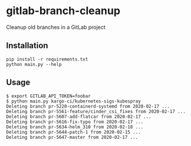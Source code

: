 
# gitlab-branch-cleanup

Cleanup old branches in a GitLab project

## Installation

```shell
pip install -r requirements.txt
python main.py --help
```

## Usage

```console
$ export GITLAB_API_TOKEN=foobar
$ python main.py kargo-ci/kubernetes-sigs-kubespray
Deleting branch pr-5220-containerd-systemd from 2020-02-17 ...
Deleting branch pr-5561-feature/cinder_csi_fixes from 2020-02-17 ...
Deleting branch pr-5607-add-flatcar from 2020-02-17 ...
Deleting branch pr-5616-fix-typo from 2020-02-17 ...
Deleting branch pr-5634-helm_310 from 2020-02-18 ...
Deleting branch pr-5644-patch-1 from 2020-02-15 ...
Deleting branch pr-5647-master from 2020-02-17 ...
```